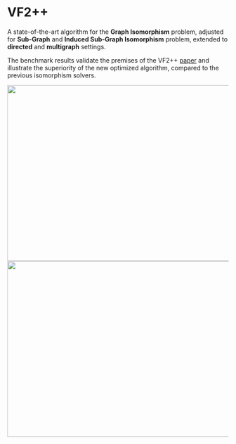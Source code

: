 # VF2++
A state-of-the-art algorithm for the **Graph Isomorphism** problem, adjusted for **Sub-Graph** and 
**Induced Sub-Graph Isomorphism** problem, extended to **directed** and **multigraph** settings.

The benchmark results validate the premises of the VF2++ [paper](https://www.sciencedirect.com/science/article/pii/S0166218X18300829) and illustrate the superiority of the new optimized algorithm, compared to the previous isomorphism solvers.

<p float="left">
  <img src="https://user-images.githubusercontent.com/74412906/183061145-abf6df32-f9c4-4c32-86cd-9d67bd7e3d4e.png" width="520" height="400">
  <img src="https://user-images.githubusercontent.com/74412906/183061153-d5e7a319-7cb0-487a-854b-b468d31389c3.png" width="520" height="400">
</p>
